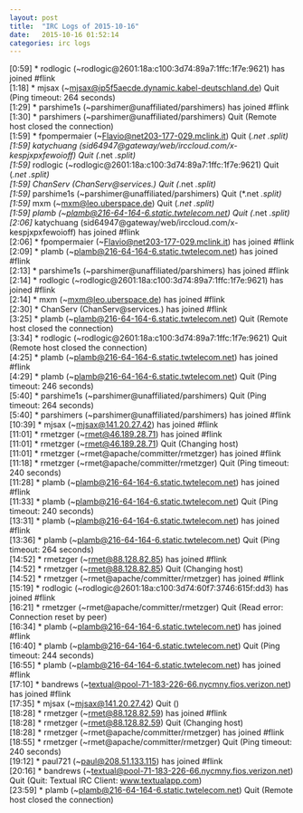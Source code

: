 ```yaml
---
layout: post
title:  "IRC Logs of 2015-10-16"
date:   2015-10-16 01:52:14
categories: irc logs
---
```

<span class="irc-date">[0:59]</span> <span class="irc-green">* rodlogic (~rodlogic@2601:18a:c100:3d74:89a7:1ffc:1f7e:9621) has joined #flink</span><br />
<span class="irc-date">[1:18]</span> <span class="irc-navy">* mjsax (~mjsax@ip5f5aecde.dynamic.kabel-deutschland.de) Quit (Ping timeout: 264 seconds)</span><br />
<span class="irc-date">[1:29]</span> <span class="irc-green">* parshime1s (~parshimer@unaffiliated/parshimers) has joined #flink</span><br />
<span class="irc-date">[1:30]</span> <span class="irc-navy">* parshimers (~parshimer@unaffiliated/parshimers) Quit (Remote host closed the connection)</span><br />
<span class="irc-date">[1:59]</span> <span class="irc-navy">* fpompermaier (~Flavio@net203-177-029.mclink.it) Quit (*.net *.split)</span><br />
<span class="irc-date">[1:59]</span> <span class="irc-navy">* katychuang (sid64947@gateway/web/irccloud.com/x-kespjxpxfewoioff) Quit (*.net *.split)</span><br />
<span class="irc-date">[1:59]</span> <span class="irc-navy">* rodlogic (~rodlogic@2601:18a:c100:3d74:89a7:1ffc:1f7e:9621) Quit (*.net *.split)</span><br />
<span class="irc-date">[1:59]</span> <span class="irc-navy">* ChanServ (ChanServ@services.) Quit (*.net *.split)</span><br />
<span class="irc-date">[1:59]</span> <span class="irc-navy">* parshime1s (~parshimer@unaffiliated/parshimers) Quit (*.net *.split)</span><br />
<span class="irc-date">[1:59]</span> <span class="irc-navy">* mxm (~mxm@leo.uberspace.de) Quit (*.net *.split)</span><br />
<span class="irc-date">[1:59]</span> <span class="irc-navy">* plamb (~plamb@216-64-164-6.static.twtelecom.net) Quit (*.net *.split)</span><br />
<span class="irc-date">[2:06]</span> <span class="irc-green">* katychuang (sid64947@gateway/web/irccloud.com/x-kespjxpxfewoioff) has joined #flink</span><br />
<span class="irc-date">[2:06]</span> <span class="irc-green">* fpompermaier (~Flavio@net203-177-029.mclink.it) has joined #flink</span><br />
<span class="irc-date">[2:09]</span> <span class="irc-green">* plamb (~plamb@216-64-164-6.static.twtelecom.net) has joined #flink</span><br />
<span class="irc-date">[2:13]</span> <span class="irc-green">* parshime1s (~parshimer@unaffiliated/parshimers) has joined #flink</span><br />
<span class="irc-date">[2:14]</span> <span class="irc-green">* rodlogic (~rodlogic@2601:18a:c100:3d74:89a7:1ffc:1f7e:9621) has joined #flink</span><br />
<span class="irc-date">[2:14]</span> <span class="irc-green">* mxm (~mxm@leo.uberspace.de) has joined #flink</span><br />
<span class="irc-date">[2:30]</span> <span class="irc-green">* ChanServ (ChanServ@services.) has joined #flink</span><br />
<span class="irc-date">[3:25]</span> <span class="irc-navy">* plamb (~plamb@216-64-164-6.static.twtelecom.net) Quit (Remote host closed the connection)</span><br />
<span class="irc-date">[3:34]</span> <span class="irc-navy">* rodlogic (~rodlogic@2601:18a:c100:3d74:89a7:1ffc:1f7e:9621) Quit (Remote host closed the connection)</span><br />
<span class="irc-date">[4:25]</span> <span class="irc-green">* plamb (~plamb@216-64-164-6.static.twtelecom.net) has joined #flink</span><br />
<span class="irc-date">[4:29]</span> <span class="irc-navy">* plamb (~plamb@216-64-164-6.static.twtelecom.net) Quit (Ping timeout: 246 seconds)</span><br />
<span class="irc-date">[5:40]</span> <span class="irc-navy">* parshime1s (~parshimer@unaffiliated/parshimers) Quit (Ping timeout: 264 seconds)</span><br />
<span class="irc-date">[5:40]</span> <span class="irc-green">* parshimers (~parshimer@unaffiliated/parshimers) has joined #flink</span><br />
<span class="irc-date">[10:39]</span> <span class="irc-green">* mjsax (~mjsax@141.20.27.42) has joined #flink</span><br />
<span class="irc-date">[11:01]</span> <span class="irc-green">* rmetzger (~rmet@46.189.28.71) has joined #flink</span><br />
<span class="irc-date">[11:01]</span> <span class="irc-navy">* rmetzger (~rmet@46.189.28.71) Quit (Changing host)</span><br />
<span class="irc-date">[11:01]</span> <span class="irc-green">* rmetzger (~rmet@apache/committer/rmetzger) has joined #flink</span><br />
<span class="irc-date">[11:18]</span> <span class="irc-navy">* rmetzger (~rmet@apache/committer/rmetzger) Quit (Ping timeout: 240 seconds)</span><br />
<span class="irc-date">[11:28]</span> <span class="irc-green">* plamb (~plamb@216-64-164-6.static.twtelecom.net) has joined #flink</span><br />
<span class="irc-date">[11:33]</span> <span class="irc-navy">* plamb (~plamb@216-64-164-6.static.twtelecom.net) Quit (Ping timeout: 240 seconds)</span><br />
<span class="irc-date">[13:31]</span> <span class="irc-green">* plamb (~plamb@216-64-164-6.static.twtelecom.net) has joined #flink</span><br />
<span class="irc-date">[13:36]</span> <span class="irc-navy">* plamb (~plamb@216-64-164-6.static.twtelecom.net) Quit (Ping timeout: 264 seconds)</span><br />
<span class="irc-date">[14:52]</span> <span class="irc-green">* rmetzger (~rmet@88.128.82.85) has joined #flink</span><br />
<span class="irc-date">[14:52]</span> <span class="irc-navy">* rmetzger (~rmet@88.128.82.85) Quit (Changing host)</span><br />
<span class="irc-date">[14:52]</span> <span class="irc-green">* rmetzger (~rmet@apache/committer/rmetzger) has joined #flink</span><br />
<span class="irc-date">[15:19]</span> <span class="irc-green">* rodlogic (~rodlogic@2601:18a:c100:3d74:60f7:3746:615f:dd3) has joined #flink</span><br />
<span class="irc-date">[16:21]</span> <span class="irc-navy">* rmetzger (~rmet@apache/committer/rmetzger) Quit (Read error: Connection reset by peer)</span><br />
<span class="irc-date">[16:34]</span> <span class="irc-green">* plamb (~plamb@216-64-164-6.static.twtelecom.net) has joined #flink</span><br />
<span class="irc-date">[16:40]</span> <span class="irc-navy">* plamb (~plamb@216-64-164-6.static.twtelecom.net) Quit (Ping timeout: 244 seconds)</span><br />
<span class="irc-date">[16:55]</span> <span class="irc-green">* plamb (~plamb@216-64-164-6.static.twtelecom.net) has joined #flink</span><br />
<span class="irc-date">[17:10]</span> <span class="irc-green">* bandrews (~textual@pool-71-183-226-66.nycmny.fios.verizon.net) has joined #flink</span><br />
<span class="irc-date">[17:35]</span> <span class="irc-navy">* mjsax (~mjsax@141.20.27.42) Quit ()</span><br />
<span class="irc-date">[18:28]</span> <span class="irc-green">* rmetzger (~rmet@88.128.82.59) has joined #flink</span><br />
<span class="irc-date">[18:28]</span> <span class="irc-navy">* rmetzger (~rmet@88.128.82.59) Quit (Changing host)</span><br />
<span class="irc-date">[18:28]</span> <span class="irc-green">* rmetzger (~rmet@apache/committer/rmetzger) has joined #flink</span><br />
<span class="irc-date">[18:55]</span> <span class="irc-navy">* rmetzger (~rmet@apache/committer/rmetzger) Quit (Ping timeout: 240 seconds)</span><br />
<span class="irc-date">[19:12]</span> <span class="irc-green">* paul721 (~paul@208.51.133.115) has joined #flink</span><br />
<span class="irc-date">[20:16]</span> <span class="irc-navy">* bandrews (~textual@pool-71-183-226-66.nycmny.fios.verizon.net) Quit (Quit: Textual IRC Client: www.textualapp.com)</span><br />
<span class="irc-date">[23:59]</span> <span class="irc-navy">* plamb (~plamb@216-64-164-6.static.twtelecom.net) Quit (Remote host closed the connection)</span><br />
